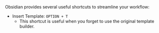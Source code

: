 Obsidian provides several useful shortcuts to streamline your workflow:

- Insert Template: `OPTION + T`
   - This shortcut is useful when you forget to use the original template builder.